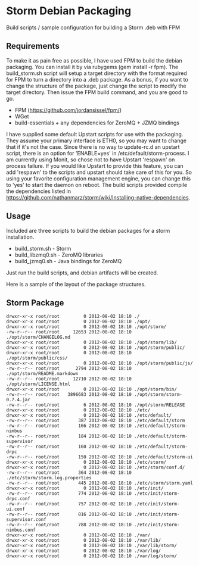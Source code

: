 Storm Debian Packaging
==============================================================

Build scripts / sample configuration for building a Storm .deb with FPM

Requirements
------------
To make it as pain free as possible, I have used FPM to build the debian packaging. You can install it by via rubygems (gem install -r fpm). The build_storm.sh script will setup a target directory with the format required for FPM to turn a directory into a .deb package. As a bonus, if you want to change the structure of the package, just change the script to modify the target directory. Then issue the FPM build command, and you are good to go.

* FPM (<https://github.com/jordansissel/fpm/>)
* WGet
* build-essentials + any dependencies for ZeroMQ + JZMQ bindings

I have supplied some default Upstart scripts for use with the packaging. They assume your primary interface is ETH0, so you may want to change that if it's not the case. Since there is no way to update-rc.d an upstart script, there is an option for 'ENABLE=yes' in /etc/default/storm-process. I am currently using Monit, so chose not to have Upstart 'respawn' on process failure. If you would like Upstart to provide this feature, you can add 'respawn' to the scripts and upstart should take care of this for you. So using your favorite configuration management engine, you can change this to 'yes' to start the daemon on reboot. The build scripts provided compile the dependencies listed in <https://github.com/nathanmarz/storm/wiki/Installing-native-dependencies>.

Usage
-----
Included are three scripts to build the debian packages for a storm installation.

* build_storm.sh - Storm
* build_libzmq0.sh - ZeroMQ libraries
* build_jzmq0.sh - Java bindings for ZeroMQ

Just run the build scripts, and debian artifacts will be created.

Here is a sample of the layout of the package structures.

Storm Package
------
    drwxr-xr-x root/root         0 2012-08-02 18:10 ./
    drwxr-xr-x root/root         0 2012-08-02 18:10 ./opt/
    drwxr-xr-x root/root         0 2012-08-02 18:10 ./opt/storm/
    -rw-r--r-- root/root     12653 2012-08-02 18:10 ./opt/storm/CHANGELOG.md
    drwxr-xr-x root/root         0 2012-08-02 18:10 ./opt/storm/lib/
    drwxr-xr-x root/root         0 2012-08-02 18:10 ./opt/storm/public/
    drwxr-xr-x root/root         0 2012-08-02 18:10 ./opt/storm/public/css/
    drwxr-xr-x root/root         0 2012-08-02 18:10 ./opt/storm/public/js/
    -rw-r--r-- root/root      2794 2012-08-02 18:10 ./opt/storm/README.markdown
    -rw-r--r-- root/root     12710 2012-08-02 18:10 ./opt/storm/LICENSE.html
    drwxr-xr-x root/root         0 2012-08-02 18:10 ./opt/storm/bin/
    -rw-r--r-- root/root   3896683 2012-08-02 18:10 ./opt/storm/storm-0.7.4.jar
    -rw-r--r-- root/root         6 2012-08-02 18:10 ./opt/storm/RELEASE
    drwxr-xr-x root/root         0 2012-08-02 18:10 ./etc/
    drwxr-xr-x root/root         0 2012-08-02 18:10 ./etc/default/
    -rw-r--r-- root/root       387 2012-08-02 18:10 ./etc/default/storm
    -rw-r--r-- root/root       166 2012-08-02 18:10 ./etc/default/storm-nimbus
    -rw-r--r-- root/root       184 2012-08-02 18:10 ./etc/default/storm-supervisor
    -rw-r--r-- root/root       160 2012-08-02 18:10 ./etc/default/storm-drpc
    -rw-r--r-- root/root       150 2012-08-02 18:10 ./etc/default/storm-ui
    drwxr-xr-x root/root         0 2012-08-02 18:10 ./etc/storm/
    drwxr-xr-x root/root         0 2012-08-02 18:10 ./etc/storm/conf.d/
    -rw-r--r-- root/root       364 2012-08-02 18:10 ./etc/storm/storm.log.properties
    -rw-r--r-- root/root       445 2012-08-02 18:10 ./etc/storm/storm.yaml
    drwxr-xr-x root/root         0 2012-08-02 18:10 ./etc/init/
    -rw-r--r-- root/root       774 2012-08-02 18:10 ./etc/init/storm-drpc.conf
    -rw-r--r-- root/root       757 2012-08-02 18:10 ./etc/init/storm-ui.conf
    -rw-r--r-- root/root       816 2012-08-02 18:10 ./etc/init/storm-supervisor.conf
    -rw-r--r-- root/root       788 2012-08-02 18:10 ./etc/init/storm-nimbus.conf
    drwxr-xr-x root/root         0 2012-08-02 18:10 ./var/
    drwxr-xr-x root/root         0 2012-08-02 18:10 ./var/lib/
    drwxr-xr-x root/root         0 2012-08-02 18:10 ./var/lib/storm/
    drwxr-xr-x root/root         0 2012-08-02 18:10 ./var/log/
    drwxr-xr-x root/root         0 2012-08-02 18:10 ./var/log/storm/
